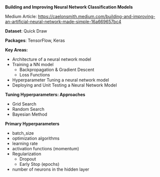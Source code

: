 **Building and Improving Neural Network Classification Models**

Medium Article: https://caelonsmith.medium.com/building-and-improving-an-artificial-neural-network-made-simple-16a669657bc4

**Dataset**: Quick Draw

**Packages**: TensorFlow, Keras

**Key Areas:**
- Architecture of a neural network model
- Training a NN model
    - Backpropagation & Gradient Descent
    - Loss Functions
- Hyperparameter Tuning a neural network model
- Deploying and Unit Testing a Neural Network Model

**Tuning Hyperparameters: Approaches**
- Grid Search                               
- Random Search                             
- Bayesian Method                           
  
**Primary Hyperparameters**
- batch_size                                
- optimization algorithms                   
- learning rate                             
- activation functions (momentum)           
- Regularization
  - Dropout
  - Early Stop (epochs)
- number of neurons in the hidden layer     

